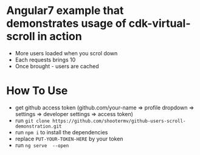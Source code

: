# Angular7 example that demonstrates usage of cdk-virtual-scroll in action
* More users loaded when you scrol down
* Each requests brings 10
* Once brought - users are cached  

# How To Use
* get github access token (github.com/your-name => profile dropdown => settings => developer settings => access token)
* run `git clone https://github.com/shootermv/github-users-scroll-demonstration.git`
* run `npm i` to install the dependencies
* replace `PUT-YOUR-TOKEN-HERE` by your token
* run `ng serve  --open`  